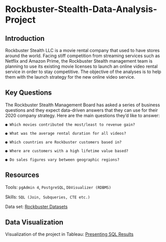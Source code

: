 # Rockbuster-Stealth-Data-Analysis-Project


## Introduction
Rockbuster Stealth LLC is a movie rental company that used to have stores around the world. Facing stiff competition from streaming services such as Netflix and Amazon Prime, the Rockbuster Stealth management team is planning to use its existing movie licenses to launch an online video rental service in order to stay competitive. The objective of the analyses is to help them with the launch strategy for the new online video service.


## Key Questions
The Rockbuster Stealth Management Board has asked a series of business questions and they expect data-driven answers that they can use for their 2020 company strategy. Here are the main questions they’d like to answer:
```
● Which movies contributed the most/least to revenue gain?

● What was the average rental duration for all videos?

● Which countries are Rockbuster customers based in?

● Where are customers with a high lifetime value based?

● Do sales figures vary between geographic regions?
```

## Resources
Tools: ```pgAdmin 4```, ```PostgreSQL```, ```DbVisualizer (RDBMS)```

Skills: ```SQL (Join, Subqueries, CTE etc.)```

Data set: [Rockbuster Datasets](https://drive.google.com/drive/u/0/my-drive)


## Data Visualization
Visualization of the project in Tableau: [Presenting SQL Results](https://public.tableau.com/app/profile/yi.jhen.li/viz/RockbusterSalesAnalysis/Story1) 
